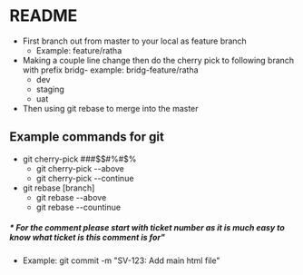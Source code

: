 # README #

 - First branch out from master to your local as feature branch
    - Example: feature/ratha
 - Making a couple line change then do the cherry pick to following branch with prefix bridg- example: bridg-feature/ratha
    - dev
    - staging
    - uat 
 - Then using git rebase to merge into the master

## Example commands for git
- git cherry-pick ###$$#%#$%
    - git cherry-pick --above
    - git cherry-pick --continue
- git rebase [branch]
    - git rebase --above
    - git rebase --countinue

##### * For the comment please start with ticket number as it is much easy to know what ticket is this comment is for" 
- Example: git commit -m "SV-123: Add main html file"